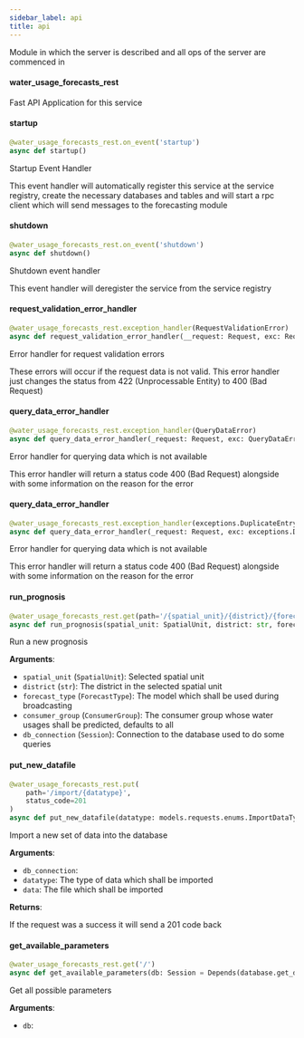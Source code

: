 ```yaml
---
sidebar_label: api
title: api
---
```


Module in which the server is described and all ops of the server are commenced in


#### water\_usage\_forecasts\_rest

Fast API Application for this service


#### startup

```python
@water_usage_forecasts_rest.on_event('startup')
async def startup()
```

Startup Event Handler

This event handler will automatically register this service at the service registry,
create the necessary databases and tables and will start a rpc client which will send
messages to the forecasting module


#### shutdown

```python
@water_usage_forecasts_rest.on_event('shutdown')
async def shutdown()
```

Shutdown event handler

This event handler will deregister the service from the service registry


#### request\_validation\_error\_handler

```python
@water_usage_forecasts_rest.exception_handler(RequestValidationError)
async def request_validation_error_handler(__request: Request, exc: RequestValidationError)
```

Error handler for request validation errors

These errors will occur if the request data is not valid. This error handler just changes the
status from 422 (Unprocessable Entity) to 400 (Bad Request)


#### query\_data\_error\_handler

```python
@water_usage_forecasts_rest.exception_handler(QueryDataError)
async def query_data_error_handler(_request: Request, exc: QueryDataError)
```

Error handler for querying data which is not available

This error handler will return a status code 400 (Bad Request) alongside with some
information on the reason for the error


#### query\_data\_error\_handler

```python
@water_usage_forecasts_rest.exception_handler(exceptions.DuplicateEntryError)
async def query_data_error_handler(_request: Request, exc: exceptions.DuplicateEntryError)
```

Error handler for querying data which is not available

This error handler will return a status code 400 (Bad Request) alongside with some
information on the reason for the error


#### run\_prognosis

```python
@water_usage_forecasts_rest.get(path='/{spatial_unit}/{district}/{forecast_type}')
async def run_prognosis(spatial_unit: SpatialUnit, district: str, forecast_type: ForecastType, consumer_group: ConsumerGroup = Query(ConsumerGroup.ALL, alias='consumerGroup'), db_connection: Session = Depends(database.get_database_session))
```

Run a new prognosis

**Arguments**:

- `spatial_unit` (`SpatialUnit`): Selected spatial unit
- `district` (`str`): The district in the selected spatial unit
- `forecast_type` (`ForecastType`): The model which shall be used during broadcasting
- `consumer_group` (`ConsumerGroup`): The consumer group whose water usages shall be predicted, defaults to all
- `db_connection` (`Session`): Connection to the database used to do some queries

#### put\_new\_datafile

```python
@water_usage_forecasts_rest.put(
    path='/import/{datatype}',
    status_code=201
)
async def put_new_datafile(datatype: models.requests.enums.ImportDataTypes, data: UploadFile = File(...), db_connection: Session = Depends(database.get_database_session))
```

Import a new set of data into the database

**Arguments**:

- `db_connection`: 
- `datatype`: The type of data which shall be imported
- `data`: The file which shall be imported

**Returns**:

If the request was a success it will send a 201 code back

#### get\_available\_parameters

```python
@water_usage_forecasts_rest.get('/')
async def get_available_parameters(db: Session = Depends(database.get_database_session))
```

Get all possible parameters

**Arguments**:

- `db`: 

